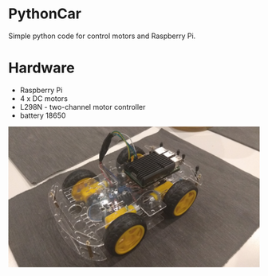 # PythonCar
Simple python code for control motors and Raspberry Pi.

# Hardware
* Raspberry Pi
* 4 x DC motors
* L298N - two-channel motor controller
* battery 18650 

![Car](Car.jpg)

